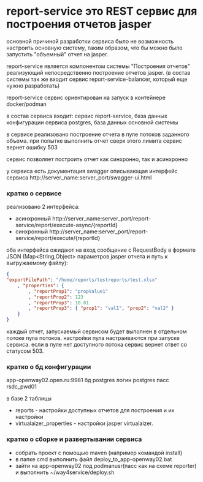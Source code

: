 # report-service это REST сервис для построения отчетов jasper

основной причиной разработки сервиса было не возможность настроить основную систему, таким 
образом, что бы можно было запустить "объемный" отчет на jasper.

report-service является компонентом системы "Построения отчетов" реализующий непосредственно 
построение отчетов jasper. (в состав системы так же входит сервис report-service-balancer, 
который еще нужно разработать)

report-service сервис ориентирован на запуск в контейнере docker/podman

в состав сервиса входит: сервис report-service, база данных конфигурации сервиса postgres, 
база данных основной системы

в сервисе реализовано построение отчета в пуле потоков заданного объема. при попытке выполнить 
отчет сверх этого лимита сервис вернет ошибку 503

сервис позволяет построить отчет как синхронно, так и асинхронно

у сервиса есть документация swagger описывающая интерфейс сервиса http://server_name:server_port/swagger-ui.html


### кратко о сервисе

реализовано 2 интерфейса:

* асинхронный http://server_name:server_port/report-service/report/execute-async/{reportId}
* синхронный  http://server_name:server_port/report-service/report/execute/{reportId}

оба интерфейса ожидают на вход сообщение с RequestBody в формате JSON (Map<String,Object> параметров jasper отчета и путь к выгружаемому файлу):
```json
{
"exportFilePath": "/home/reports/testreports/test.xlsx"
    , "properties": {
        , "reportProp1": "propValue1"
        , "reportProp2": 123
        , "reportProp3": 10.01
        , "reportProp3": { "prop1": "val1", "prop2": "val2" }
    }
}
```
каждый отчет, запускаемый сервисом будет выполнен в отдельном потоке пула потоков. настройки пула настраиваются при запуске сервиса.
если в пуле нет доступного потока сервис вернет ответ со статусом 503.

### кратко о бд конфигурации

app-openway02.open.ru:9981 бд postgres логин postgres пасс rsdc_pwd01 

в базе 2 таблицы

* reports - настройки доступных отчетов для построения и их настройки
* virtualaizer_properties - настройки jasper virtualaizer.

### кратко о сборке и развертывании сервиса

* собрать проект с помощью maven (например командой install)
* в папке cmd выполнить файл deploy_to_app-openway02.bat
* зайти на app-openway02 под podmanusr(пасс как на схеме reporter) и выполнить ~/way4service/deploy.sh




 



